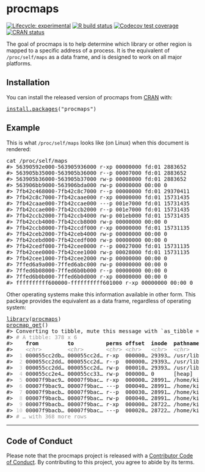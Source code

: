 <!-- README.md is generated from README.Rmd. Please edit that file -->

# procmaps

<!-- badges: start -->

[![Lifecycle: experimental](https://img.shields.io/badge/lifecycle-experimental-orange.svg)](https://lifecycle.r-lib.org/articles/stages.html) [![R build status](https://github.com/r-prof/procmaps/workflows/rcc/badge.svg)](https://github.com/r-prof/procmaps/actions) [![Codecov test coverage](https://codecov.io/gh/r-prof/procmaps/branch/main/graph/badge.svg)](https://app.codecov.io/gh/r-prof/procmaps?branch=main) [![CRAN status](https://www.r-pkg.org/badges/version/procmaps)](https://CRAN.R-project.org/package=procmaps)

<!-- badges: end -->

The goal of procmaps is to help determine which library or other region is mapped to a specific address of a process. It is the equivalent of `/proc/self/maps` as a data frame, and is designed to work on all major platforms.

## Installation

You can install the released version of procmaps from [CRAN](https://CRAN.R-project.org) with:

<pre class='chroma'>
<span class='nf'><a href='https://rdrr.io/r/utils/install.packages.html'>install.packages</a></span>(<span class='s'>"procmaps"</span>)
</pre>

## Example

This is what `/proc/self/maps` looks like (on Linux) when this document is rendered:

<pre class='chroma'>
<span class='k'>cat</span> <span class='o'>/</span><span class='k'>proc</span><span class='o'>/</span><span class='k'>self</span><span class='o'>/</span><span class='k'>maps</span>
<span class='c'>#&gt; 56390592e000-563905936000 r-xp 00000000 fd:01 2883652                    /bin/cat</span>
<span class='c'>#&gt; 563905b35000-563905b36000 r--p 00007000 fd:01 2883652                    /bin/cat</span>
<span class='c'>#&gt; 563905b36000-563905b37000 rw-p 00008000 fd:01 2883652                    /bin/cat</span>
<span class='c'>#&gt; 563906bb9000-563906bda000 rw-p 00000000 00:00 0                          [heap]</span>
<span class='c'>#&gt; 7fb42c468000-7fb42c8c7000 r--p 00000000 fd:01 29370411                   /usr/lib/locale/locale-archive</span>
<span class='c'>#&gt; 7fb42c8c7000-7fb42caae000 r-xp 00000000 fd:01 15731435                   /lib/x86_64-linux-gnu/libc-2.27.so</span>
<span class='c'>#&gt; 7fb42caae000-7fb42ccae000 ---p 001e7000 fd:01 15731435                   /lib/x86_64-linux-gnu/libc-2.27.so</span>
<span class='c'>#&gt; 7fb42ccae000-7fb42ccb2000 r--p 001e7000 fd:01 15731435                   /lib/x86_64-linux-gnu/libc-2.27.so</span>
<span class='c'>#&gt; 7fb42ccb2000-7fb42ccb4000 rw-p 001eb000 fd:01 15731435                   /lib/x86_64-linux-gnu/libc-2.27.so</span>
<span class='c'>#&gt; 7fb42ccb4000-7fb42ccb8000 rw-p 00000000 00:00 0 </span>
<span class='c'>#&gt; 7fb42ccb8000-7fb42ccdf000 r-xp 00000000 fd:01 15731135                   /lib/x86_64-linux-gnu/ld-2.27.so</span>
<span class='c'>#&gt; 7fb42ceb2000-7fb42ceb4000 rw-p 00000000 00:00 0 </span>
<span class='c'>#&gt; 7fb42cebd000-7fb42cedf000 rw-p 00000000 00:00 0 </span>
<span class='c'>#&gt; 7fb42cedf000-7fb42cee0000 r--p 00027000 fd:01 15731135                   /lib/x86_64-linux-gnu/ld-2.27.so</span>
<span class='c'>#&gt; 7fb42cee0000-7fb42cee1000 rw-p 00028000 fd:01 15731135                   /lib/x86_64-linux-gnu/ld-2.27.so</span>
<span class='c'>#&gt; 7fb42cee1000-7fb42cee2000 rw-p 00000000 00:00 0 </span>
<span class='c'>#&gt; 7ffed6a9a000-7ffed6abc000 rw-p 00000000 00:00 0                          [stack]</span>
<span class='c'>#&gt; 7ffed6b08000-7ffed6b0b000 r--p 00000000 00:00 0                          [vvar]</span>
<span class='c'>#&gt; 7ffed6b0b000-7ffed6b0d000 r-xp 00000000 00:00 0                          [vdso]</span>
<span class='c'>#&gt; ffffffffff600000-ffffffffff601000 r-xp 00000000 00:00 0                  [vsyscall]</span>
</pre>

Other operating systems make this information available in other form. This package provides the equivalent as a data frame, regardless of operating system:

<pre class='chroma'>
<span class='nf'><a href='https://rdrr.io/r/base/library.html'>library</a></span>(<span class='k'><a href='https://r-prof.github.io/procmaps/'>procmaps</a></span>)
<span class='nf'><a href='https://r-prof.github.io/procmaps/reference/procmap_get.html'>procmap_get</a></span>()
<span class='c'>#&gt; Converting to tibble, mute this message with `as_tibble = TRUE`.</span>
<span class='c'>#&gt; <span style='color: #949494;'># A tibble: 378 x 6</span></span>
<span class='c'>#&gt;    <span style='font-weight: bold;'>from</span><span>         </span><span style='font-weight: bold;'>to</span><span>          </span><span style='font-weight: bold;'>perms</span><span> </span><span style='font-weight: bold;'>offset</span><span>  </span><span style='font-weight: bold;'>inode</span><span>  </span><span style='font-weight: bold;'>pathname</span><span>                       </span></span>
<span class='c'>#&gt;    <span style='color: #949494;font-style: italic;'>&lt;chr&gt;</span><span>        </span><span style='color: #949494;font-style: italic;'>&lt;chr&gt;</span><span>       </span><span style='color: #949494;font-style: italic;'>&lt;chr&gt;</span><span> </span><span style='color: #949494;font-style: italic;'>&lt;chr&gt;</span><span>   </span><span style='color: #949494;font-style: italic;'>&lt;chr&gt;</span><span>  </span><span style='color: #949494;font-style: italic;'>&lt;chr&gt;</span><span>                          </span></span>
<span class='c'>#&gt; <span style='color: #BCBCBC;'> 1</span><span> 000055cc2db… 000055cc2d… r-xp  000000… 29393… /usr/lib/R/bin/exec/R          </span></span>
<span class='c'>#&gt; <span style='color: #BCBCBC;'> 2</span><span> 000055cc2dd… 000055cc2d… r--p  000000… 29393… /usr/lib/R/bin/exec/R          </span></span>
<span class='c'>#&gt; <span style='color: #BCBCBC;'> 3</span><span> 000055cc2dd… 000055cc2d… rw-p  000010… 29393… /usr/lib/R/bin/exec/R          </span></span>
<span class='c'>#&gt; <span style='color: #BCBCBC;'> 4</span><span> 000055cc2e4… 000055cc33… rw-p  000000… 0      [heap]                         </span></span>
<span class='c'>#&gt; <span style='color: #BCBCBC;'> 5</span><span> 00007f9bac9… 00007f9bac… r-xp  000000… 28991… /home/kirill/git/R/r-prof/proc…</span></span>
<span class='c'>#&gt; <span style='color: #BCBCBC;'> 6</span><span> 00007f9bac9… 00007f9bac… ---p  000040… 28991… /home/kirill/git/R/r-prof/proc…</span></span>
<span class='c'>#&gt; <span style='color: #BCBCBC;'> 7</span><span> 00007f9bacb… 00007f9bac… r--p  000030… 28991… /home/kirill/git/R/r-prof/proc…</span></span>
<span class='c'>#&gt; <span style='color: #BCBCBC;'> 8</span><span> 00007f9bacb… 00007f9bac… rw-p  000040… 28991… /home/kirill/git/R/r-prof/proc…</span></span>
<span class='c'>#&gt; <span style='color: #BCBCBC;'> 9</span><span> 00007f9bacb… 00007f9bac… r-xp  000000… 28722… /home/kirill/R-dev/glue/libs/g…</span></span>
<span class='c'>#&gt; <span style='color: #BCBCBC;'>10</span><span> 00007f9bacb… 00007f9bac… ---p  000020… 28722… /home/kirill/R-dev/glue/libs/g…</span></span>
<span class='c'>#&gt; <span style='color: #949494;'># … with 368 more rows</span></span>
</pre>

-----

## Code of Conduct

Please note that the procmaps project is released with a [Contributor Code of Conduct](https://contributor-covenant.org/version/2/0/CODE_OF_CONDUCT.html). By contributing to this project, you agree to abide by its terms.
